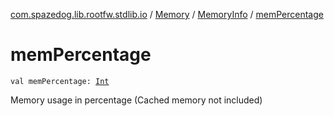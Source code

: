 [com.spazedog.lib.rootfw.stdlib.io](../../index.md) / [Memory](../index.md) / [MemoryInfo](index.md) / [memPercentage](.)

# memPercentage

`val memPercentage: `[`Int`](https://kotlinlang.org/api/latest/jvm/stdlib/kotlin/-int/index.html)

Memory usage in percentage (Cached memory not included)

